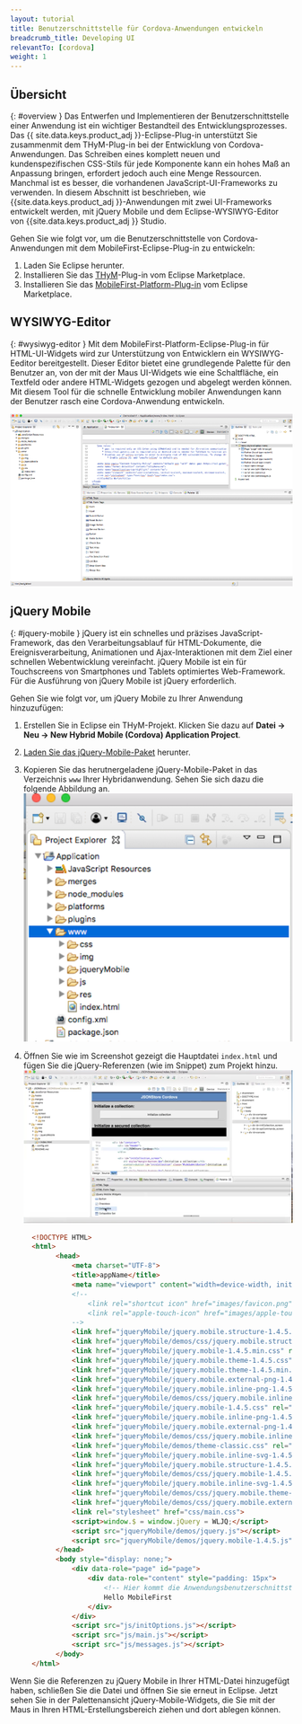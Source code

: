 ```yaml
---
layout: tutorial
title: Benutzerschnittstelle für Cordova-Anwendungen entwickeln
breadcrumb_title: Developing UI
relevantTo: [cordova]
weight: 1
---
```

<!-- NLS_CHARSET=UTF-8 -->
## Übersicht
{: #overview }
Das Entwerfen und Implementieren der Benutzerschnittstelle einer Anwendung ist ein wichtiger Bestandteil des Entwicklungsprozesses. Das {{ site.data.keys.product_adj }}-Eclipse-Plug-in unterstützt Sie zusammenmit dem THyM-Plug-in bei der Entwicklung von Cordova-Anwendungen. Das Schreiben eines komplett neuen und kundenspezifischen CSS-Stils für jede Komponente kann ein hohes Maß an Anpassung bringen, erfordert jedoch auch eine Menge Ressourcen.
Manchmal ist es besser, die vorhandenen JavaScript-UI-Frameworks zu verwenden. In diesem Abschnitt ist beschrieben, wie {{site.data.keys.product_adj }}-Anwendungen mit zwei UI-Frameworks entwickelt werden, mit jQuery Mobile und dem Eclipse-WYSIWYG-Editor von {{site.data.keys.product_adj }} Studio. 

Gehen Sie wie folgt vor, um die Benutzerschnittstelle von Cordova-Anwendungen mit dem MobileFirst-Eclipse-Plug-in zu entwickeln:

1. Laden Sie Eclipse herunter.
2. Installieren Sie das [THyM](http://marketplace.eclipse.org/content/eclipse-thym)-Plug-in vom Eclipse Marketplace.
3. Installieren Sie das [MobileFirst-Platform-Plug-in](http://marketplace.eclipse.org/content/ibm-mobilefirst-foundation-studio) vom Eclipse Marketplace.


## WYSIWYG-Editor
{: #wysiwyg-editor }
Mit dem MobileFirst-Platform-Eclipse-Plug-in für HTML-UI-Widgets wird zur Unterstützung von Entwicklern ein WYSIWYG-Eeditor bereitgestellt.
Dieser Editor bietet eine grundlegende Palette für den Benutzer an, von der mit der Maus UI-Widgets wie eine Schaltfläche, ein Textfeld oder andere HTML-Widgets gezogen und abgelegt werden können. Mit diesem Tool für die schnelle Entwicklung mobiler Anwendungen kann der Benutzer rasch eine Cordova-Anwendung entwickeln. 

![WYSIWYG-Editor](wysiwyg-editor.png)

## jQuery Mobile
{: #jquery-mobile }
jQuery ist ein schnelles und präzises JavaScript-Framework, das den Verarbeitungsablauf für HTML-Dokumente, die Ereignisverarbeitung, Animationen und Ajax-Interaktionen mit dem Ziel einer schnellen Webentwicklung vereinfacht. jQuery Mobile ist ein für Touchscreens von Smartphones und Tablets optimiertes Web-Framework. Für die Ausführung von jQuery Mobile ist jQuery erforderlich. 

Gehen Sie wie folgt vor, um jQuery Mobile zu Ihrer Anwendung hinzuzufügen: 

1. Erstellen Sie in Eclipse ein THyM-Projekt. Klicken Sie dazu auf **Datei -> Neu -> New Hybrid Mobile (Cordova) Application Project**.
2. [Laden Sie das jQuery-Mobile-Paket](http://jquerymobile.com/download/) herunter.
3. Kopieren Sie das herutnergeladene jQuery-Mobile-Paket in das Verzeichnis `www` Ihrer Hybridanwendung. Sehen Sie sich dazu die folgende Abbildung an.
  ![Verzeichnis 'www'](www-dir.png)
4. Öffnen Sie wie im Screenshot gezeigt die Hauptdatei `index.html` und fügen Sie die jQuery-Referenzen (wie im Snippet) zum Projekt hinzu.
    ![jQuery-Referenzen hinzufügen](add-jquery-refs.png)

    ```html
      <!DOCTYPE HTML>
      <html>
          	<head>
          		<meta charset="UTF-8">
          		<title>appName</title>
          		<meta name="viewport" content="width=device-width, initial-scale=1.0, maximum-scale=1.0, minimum-scale=1.0, user-scalable=0">
          		<!--
          			<link rel="shortcut icon" href="images/favicon.png">
          			<link rel="apple-touch-icon" href="images/apple-touch-icon.png">
          		-->
          		<link href="jqueryMobile/jquery.mobile.structure-1.4.5.min.css" rel="stylesheet">
          		<link href="jqueryMobile/demos/css/jquery.mobile.structure-1.4.5.min.css" rel="stylesheet">
          		<link href="jqueryMobile/jquery.mobile-1.4.5.min.css" rel="stylesheet">
          		<link href="jqueryMobile/jquery.mobile.theme-1.4.5.css" rel="stylesheet">
          		<link href="jqueryMobile/jquery.mobile.theme-1.4.5.min.css" rel="stylesheet">
          		<link href="jqueryMobile/jquery.mobile.external-png-1.4.5.min.css" rel="stylesheet">
          		<link href="jqueryMobile/jquery.mobile.inline-png-1.4.5.css" rel="stylesheet">
          		<link href="jqueryMobile/demos/css/jquery.mobile.inline-svg-1.4.5.min.css" rel="stylesheet">
          		<link href="jqueryMobile/jquery.mobile-1.4.5.css" rel="stylesheet">
          		<link href="jqueryMobile/jquery.mobile.inline-png-1.4.5.min.css" rel="stylesheet">
          		<link href="jqueryMobile/jquery.mobile.external-png-1.4.5.css" rel="stylesheet">
          		<link href="jqueryMobile/demos/css/jquery.mobile.inline-png-1.4.5.min.css" rel="stylesheet">
          		<link href="jqueryMobile/demos/theme-classic.css" rel="stylesheet">
          		<link href="jqueryMobile/jquery.mobile.inline-svg-1.4.5.css" rel="stylesheet">
          		<link href="jqueryMobile/jquery.mobile.structure-1.4.5.css" rel="stylesheet">
          		<link href="jqueryMobile/demos/css/jquery.mobile-1.4.5.min.css" rel="stylesheet">
          		<link href="jqueryMobile/jquery.mobile.inline-svg-1.4.5.min.css" rel="stylesheet">
          		<link href="jqueryMobile/demos/css/jquery.mobile.theme-1.4.5.min.css" rel="stylesheet">
          		<link href="jqueryMobile/demos/css/jquery.mobile.external-png-1.4.5.min.css" rel="stylesheet">
          		<link rel="stylesheet" href="css/main.css">
          		<script>window.$ = window.jQuery = WLJQ;</script>
          		<script src="jqueryMobile/demos/jquery.js"></script>
          		<script src="jqueryMobile/demos/jquery.mobile-1.4.5.js"></script>
          	</head>
          	<body style="display: none;">
          		<div data-role="page" id="page">
          			<div data-role="content" style="padding: 15px">
          				<!-- Hier kommt die Anwendungsbenutzerschnittstelle -->
          				Hello MobileFirst
          			</div>
          		</div>
          		<script src="js/initOptions.js"></script>
          		<script src="js/main.js"></script>
          		<script src="js/messages.js"></script>
          	</body>
      </html>
    ```
Wenn Sie die Referenzen zu jQuery Mobile in Ihrer HTML-Datei hinzugefügt haben, schließen Sie die Datei und öffnen Sie sie erneut in Eclipse. Jetzt sehen Sie in der Palettenansicht jQuery-Mobile-Widgets, die Sie mit der Maus in Ihren HTML-Erstellungsbereich ziehen und dort ablegen können.
